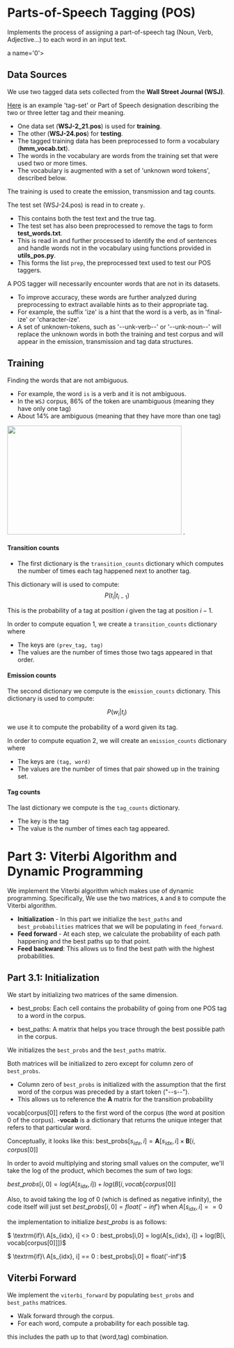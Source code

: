 # Parts-of-Speech Tagging (POS)

Implements the process of assigning a part-of-speech tag (Noun, Verb, Adjective...) to each word in an input text.

a name='0'></a>
##  Data Sources
We use two tagged data sets collected from the **Wall Street Journal (WSJ)**. 

[Here](http://relearn.be/2015/training-common-sense/sources/software/pattern-2.6-critical-fork/docs/html/mbsp-tags.html) is an example 'tag-set' or Part of Speech designation describing the two or three letter tag and their meaning. 
- One data set (**WSJ-2_21.pos**) is used for **training**.
- The other (**WSJ-24.pos**) for **testing**. 
- The tagged training data has been preprocessed to form a vocabulary (**hmm_vocab.txt**). 
- The words in the vocabulary are words from the training set that were used two or more times. 
- The vocabulary is augmented with a set of 'unknown word tokens', described below. 

The training is used to create the emission, transmission and tag counts. 

The test set (WSJ-24.pos) is read in to create `y`. 
- This contains both the test text and the true tag. 
- The test set has also been preprocessed to remove the tags to form **test_words.txt**. 
- This is read in and further processed to identify the end of sentences and handle words not in the vocabulary using functions provided in **utils_pos.py**. 
- This forms the list `prep`, the preprocessed text used to test our  POS taggers.

A POS tagger will necessarily encounter words that are not in its datasets. 
- To improve accuracy, these words are further analyzed during preprocessing to extract available hints as to their appropriate tag. 
- For example, the suffix 'ize' is a hint that the word is a verb, as in 'final-ize' or 'character-ize'. 
- A set of unknown-tokens, such as '--unk-verb--' or '--unk-noun--' will replace the unknown words in both the training and test corpus and will appear in the emission, transmission and tag data structures.



<a name='1.1'></a>
##  Training

 Finding  the words that are not ambiguous. 
- For example, the word `is` is a verb and it is not ambiguous. 
- In the `WSJ` corpus, $86$% of the token are unambiguous (meaning they have only one tag) 
- About $14\%$ are ambiguous (meaning that they have more than one tag)

<img src = "images/pos.png" style="width:400px;height:250px;"/>
. 

#### Transition counts
- The first dictionary is the `transition_counts` dictionary which computes the number of times each tag happened next to another tag. 

This dictionary will is used to compute: 
$$P(t_i |t_{i-1}) \tag{1}$$

This is the probability of a tag at position $i$ given the tag at position $i-1$.

In order to compute equation 1, we create a `transition_counts` dictionary where 
- The keys are `(prev_tag, tag)`
- The values are the number of times those two tags appeared in that order. 

#### Emission counts

The second dictionary we compute is the `emission_counts` dictionary. This dictionary is used to compute:

$$P(w_i|t_i)\tag{2}$$

we use it to compute the probability of a word given its tag. 

In order  to compute equation 2, we  will create an `emission_counts` dictionary where 
- The keys are `(tag, word)` 
- The values are the number of times that pair showed up in the  training set. 

#### Tag counts

The last dictionary we compute is the `tag_counts` dictionary. 
- The key is the tag 
- The value is the number of times each tag appeared.

<a name='3'></a>
# Part 3: Viterbi Algorithm and Dynamic Programming

We implement the Viterbi algorithm which makes use of dynamic programming. Specifically, We use the two matrices, `A` and `B` to compute the Viterbi algorithm.  

* **Initialization** - In this part we initialize the `best_paths` and `best_probabilities` matrices that we will be populating in `feed_forward`.
* **Feed forward** - At each step, we calculate the probability of each path happening and the best paths up to that point. 
* **Feed backward**: This allows us to find the best path with the highest probabilities. 

<a name='3.1'></a>
## Part 3.1:  Initialization 

We start by initializing two matrices of the same dimension. 

- best_probs: Each cell contains the probability of going from one POS tag to a word in the corpus.

- best_paths: A matrix that helps you trace through the best possible path in the corpus. 

We initializes the `best_probs` and the `best_paths` matrix. 

Both matrices will be initialized to zero except for column zero of `best_probs`.  
- Column zero of `best_probs` is initialized with the assumption that the first word of the corpus was preceded by a start token ("--s--"). 
- This allows us to reference the **A** matrix for the transition probability

vocab[corpus[0]] refers to the first word of the corpus (the word at position 0 of the corpus). 
-**vocab** is a dictionary that returns the unique integer that refers to that particular word.

Conceptually, it looks like this:
$\textrm{best_probs}[s_{idx}, i] = \mathbf{A}[s_{idx}, i] \times \mathbf{B}[i, corpus[0] ]$


In order to avoid multiplying and storing small values on the computer, we'll take the log of the product, which becomes the sum of two logs:

$best\_probs[i,0] = log(A[s_{idx}, i]) + log(B[i, vocab[corpus[0]]$

Also, to avoid taking the log of 0 (which is defined as negative infinity), the code itself will just set $best\_probs[i,0] = float('-inf')$ when $A[s_{idx}, i] == 0$

the implementation to initialize $best\_probs$ is as follows:

$ \textrm{if}\ A[s_{idx}, i] <> 0 : best\_probs[i,0] = log(A[s_{idx}, i]) + log(B[i, vocab[corpus[0]]])$

$ \textrm{if}\ A[s_{idx}, i] == 0 : best\_probs[i,0] = float('-inf')$

## Viterbi Forward

We implement  the `viterbi_forward` by  populating  `best_probs` and `best_paths` matrices.
- Walk forward through the corpus.
- For each word, compute a probability for each possible tag.

this  includes the path up to that (word,tag) combination. 